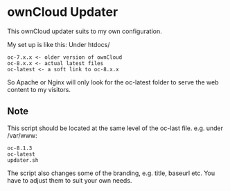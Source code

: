 ownCloud Updater
==

This ownCloud updater suits to my own configuration.

My set up is like this:
Under htdocs/
```
oc-7.x.x <- older version of ownCloud
oc-8.x.x <- actual latest files
oc-latest <- a soft link to oc-8.x.x
```

So Apache or Nginx will only look for the oc-latest folder to serve the web
content to my visitors.

Note
--
This script should be located at the same level of the oc-last file. e.g. under
/var/www:
```
oc-8.1.3
oc-latest
updater.sh
```
The script also changes some of the branding, e.g. title, baseurl etc. You have
to adjust them to suit your own needs.
